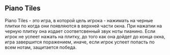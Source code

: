 ## Piano Tiles

Piano Tiles - это игра, в которой цель игрока - нажимать на черные
плитки по когда они появляются в верхней части окна. При нажатии на
черную плитку она издает соответсвенный звук ноты пианино. Если игрок 
не успеет нажать на плитку, до того как она дойдет до конца окна, 
игра завершится поражением, иначе, если игрок успеет попасть по всем 
нотам, защитается победа.